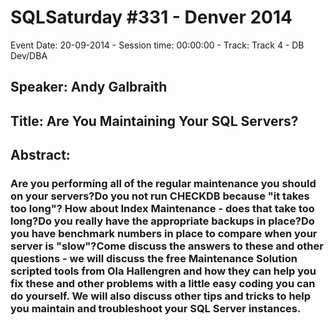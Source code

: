 # SQLSaturday #331 - Denver 2014
Event Date: 20-09-2014 - Session time: 00:00:00 - Track: Track 4 - DB Dev/DBA
## Speaker: Andy Galbraith
## Title: Are You Maintaining Your SQL Servers?
## Abstract:
### Are you performing all of the regular maintenance you should on your servers?Do you not run CHECKDB because "it takes too long"? How about Index Maintenance - does that take too long?Do you really have the appropriate backups in place?Do you have benchmark numbers in place to compare when your server is "slow"?Come discuss the answers to these and other questions - we will discuss the free Maintenance Solution scripted tools from Ola Hallengren and how they can help you fix these and other problems with a little easy coding you can do yourself. We will also discuss other tips and tricks to help you maintain and troubleshoot your SQL Server instances.
